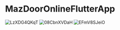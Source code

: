 # MazDoorOnlineFlutterApp
![LzXDG4QKqT](https://github.com/RetR0-hex/MazDoorOnlineFlutterApp/assets/44807890/32a09940-aac1-49f4-8122-a680c9982cab)
![08CbnXVDaH](https://github.com/RetR0-hex/MazDoorOnlineFlutterApp/assets/44807890/2bcff5be-8a36-4ba1-8e30-f4268dc01f53)
![EFmV8SJeiO](https://github.com/RetR0-hex/MazDoorOnlineFlutterApp/assets/44807890/991a1192-c1c4-476e-9493-2d6655c12a48)
